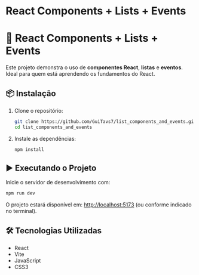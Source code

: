# React Components + Lists + Events

# 🚀 React Components + Lists + Events

Este projeto demonstra o uso de **componentes React**, **listas** e **eventos**. Ideal para quem está aprendendo os fundamentos do React.

## 📦 Instalação

1. Clone o repositório:

   ```bash
   git clone https://github.com/GuiTavs7/list_components_and_events.git
   cd list_components_and_events
   ```

2. Instale as dependências:

   ```bash
   npm install
   ```

## ▶️ Executando o Projeto

Inicie o servidor de desenvolvimento com:

```bash
npm run dev
```

O projeto estará disponível em: [http://localhost:5173](http://localhost:5173) (ou conforme indicado no terminal).

## 🛠 Tecnologias Utilizadas

* React
* Vite
* JavaScript 
* CSS3
